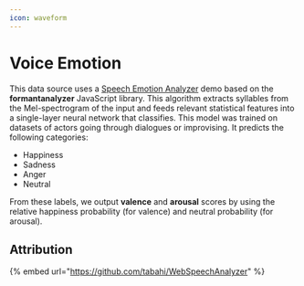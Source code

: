 ```yaml
---
icon: waveform
---
```


# Voice Emotion

This data source uses a [Speech Emotion Analyzer](https://github.com/tabahi/WebSpeechAnalyzer?tab=readme-ov-file) demo based on the **formantanalyzer** JavaScript library. This algorithm extracts syllables from the Mel-spectrogram of the input and feeds relevant statistical features into a single-layer neural network that classifies. This model was trained on datasets of actors going through dialogues or improvising. It predicts the following categories:

* Happiness
* Sadness
* Anger
* Neutral

From these labels, we output **valence** and **arousal** scores by using the relative happiness probability (for valence) and neutral probability (for arousal).

## Attribution

{% embed url="https://github.com/tabahi/WebSpeechAnalyzer" %}



